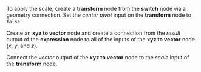 To apply the scale, create a **transform** node from the **switch** node via a geometry connection. Set the _center pivot_ input on the **transform** node to `false`.

Create an **xyz to vector** node and create a connection from the _result_ output of the **expression** node to all of the inputs of the **xyz to vector** node (_x_, _y_, and _z_).

Connect the _vector_ output of the **xyz to vector** node to the _scale_ input of the **transform** node.